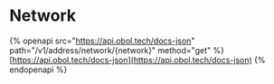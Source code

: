 # Network

{% openapi src="https://api.obol.tech/docs-json" path="/v1/address/network/{network}" method="get" %}
[https://api.obol.tech/docs-json](https://api.obol.tech/docs-json)
{% endopenapi %}
